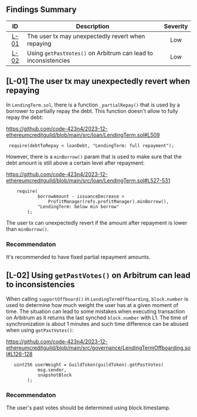 ## Findings Summary

| ID | Description | Severity |
| :-: | - | :-: |
| [L-01](#l-01-consider-adding-the-whennotpaused-modifier-to-slashandreward) | The user tx may unexpectedly revert when repaying| Low |
| [L-02](#l-02-consider-adding-the-whennotpaused-modifier-to-migrate) | Using `getPastVotes()` on Arbitrum can lead to inconsistencies | Low |



## [L-01]  The user tx may unexpectedly revert when repaying

In `LendingTerm.sol`, there is a function `_partialRepay()` that is used by a borrower to partially repay the debt.
This function doesn't allow to fully repay the debt:

https://github.com/code-423n4/2023-12-ethereumcreditguild/blob/main/src/loan/LendingTerm.sol#L509
```
 require(debtToRepay < loanDebt, "LendingTerm: full repayment");
```
However, there is a `minBorrow()` param that is used to make sure that the debt amount is still above a certain level after repayment:

https://github.com/code-423n4/2023-12-ethereumcreditguild/blob/main/src/loan/LendingTerm.sol#L527-531

```
    require(
            borrowAmount - issuanceDecrease >
                ProfitManager(refs.profitManager).minBorrow(),
            "LendingTerm: below min borrow"
        );
```

The user tx can unexpectedly revert if the amount after repayment is lower than `minBorrow()`.

### Recommendaton

It's recommended to have fixed partial repayment amounts.


## [L-02]  Using `getPastVotes()` on Arbitrum can lead to inconsistencies

When calling `supportOffboard()`  in `LendingTermOffboarding`, `block.number` is used to determine how much weight the user has at a given moment of time. The situation can lead to some mistakes when executing transaction on Arbitrum as it returns the last synched `block.number` with L1. The time of synchronization is about 1 minutes and such time difference can be abused when using `getPastVotes()`:

https://github.com/code-423n4/2023-12-ethereumcreditguild/blob/main/src/governance/LendingTermOffboarding.sol#L126-128

```
   uint256 userWeight = GuildToken(guildToken).getPastVotes(
            msg.sender,
            snapshotBlock
        );
```

### Recommendaton

The user's past votes should be determined using block.timestamp.


